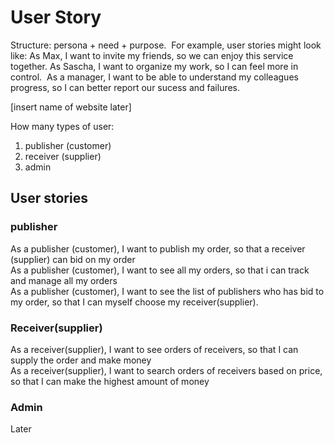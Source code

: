 # User Story
Structure: persona + need + purpose. 
For example, user stories might look like:
As Max, I want to invite my friends, so we can enjoy this service together.
As Sascha, I want to organize my work, so I can feel more in control. 
As a manager, I want to be able to understand my colleagues progress, so I can better report our sucess and failures. 


[insert name of website later]

How many types of user:  
1. publisher (customer) 
2. receiver (supplier)   
3. admin

## User stories

### publisher
As a publisher (customer), I want to publish my order, so that a receiver (supplier) can bid on my order  
As a publisher (customer), I want to see all my  orders, so  that i can track and manage all my orders  
As a publisher (customer), I want to see the list of publishers  who has bid to my  order, so that I can myself choose my receiver(supplier). 


### Receiver(supplier)
As a receiver(supplier), I want to see orders of receivers, so that I can supply the order and make money  
As a receiver(supplier), I want to search orders of receivers based on price, so that I can make the highest amount of money  

### Admin
Later


